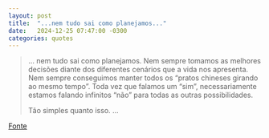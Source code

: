 ```yaml
---
layout: post
title:  "...nem tudo sai como planejamos..."
date:   2024-12-25 07:47:00 -0300
categories: quotes
---
```


>... nem tudo sai como planejamos. Nem sempre tomamos as melhores decisões diante dos diferentes cenários que a vida nos apresenta. Nem sempre conseguimos manter todos os “pratos chineses girando ao mesmo tempo”. Toda vez que falamos um “sim”, necessariamente estamos falando infinitos “não” para todas as outras possibilidades.
>
>Tão simples quanto isso. ...

[Fonte](https://www.instagram.com/bruno_brdo/p/C8ziG_axA34)